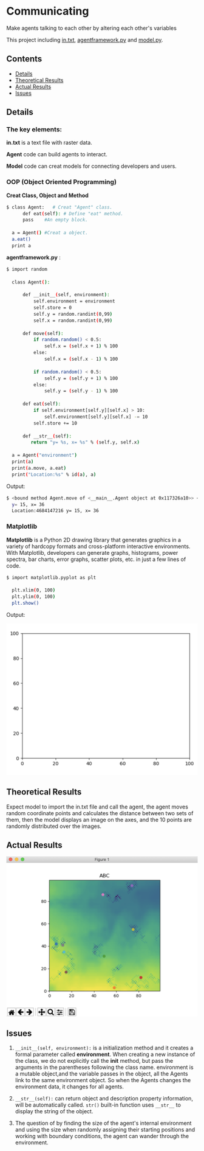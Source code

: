 # Communicating
Make agents talking to each other by altering each other's variables

This project including [in.txt](https://github.com/hahatori/Communicating/blob/master/in.txt), [agentframework.py](https://github.com/hahatori/Communicating/blob/master/agentframework.py) and [model.py](https://github.com/hahatori/Communicating/blob/master/model.py).

## Contents

- [Details](#details)
- [Theoretical Results](#theoretical-results)
- [Actual Results](#actual-results)
- [Issues](#issues)

## Details

### The key elements:

**in.txt** is a text file with raster data.

**Agent** code can build agents to interact.

**Model** code can creat models for connecting developers and users.

### OOP (Object Oriented Programming)

**Creat Class, Object and Method**

```sh
$ class Agent:   # Creat "Agent" class.    
      def eat(self): # Define "eat" method.
      pass    #An empty block.
      
  a = Agent() #Creat a object.
  a.eat()
  print a
```

**agentframework.py** :

```sh
$ import random 

  class Agent(): 

      def __init__(self, environment):  
          self.environment = environment 
          self.store = 0
          self.y = random.randint(0,99) 
          self.x = random.randint(0,99) 

      def move(self):
          if random.random() < 0.5:
              self.x = (self.x + 1) % 100
          else:
              self.x = (self.x - 1) % 100

          if random.random() < 0.5:
              self.y = (self.y + 1) % 100
          else:
              self.y = (self.y - 1) % 100

      def eat(self):
          if self.environment[self.y][self.x] > 10:
              self.environment[self.y][self.x] -= 10
          self.store += 10 

      def __str__(self):
         return "y= %s, x= %s" % (self.y, self.x)
          
  a = Agent("environment")
  print(a)
  print(a.move, a.eat)
  print("Location:%s" % id(a), a)
```

Output:

```sh
$ <bound method Agent.move of <__main__.Agent object at 0x117326a10>> <bound method Agent.eat of <__main__.Agent object at 0x117326a10>>
  y= 15, x= 36
  Location:4684147216 y= 15, x= 36
```

### Matplotlib

**Matplotlib** is a Python 2D drawing library that generates graphics in a variety of hardcopy formats and cross-platform interactive environments. With Matplotlib, developers can generate graphs, histograms, power spectra, bar charts, error graphs, scatter plots, etc. in just a few lines of code.

```sh
$ import matplotlib.pyplot as plt 

  plt.xlim(0, 100)          
  plt.ylim(0, 100) 
  plt.show()
```
Output:

![Matplotlib frame](https://github.com/hahatori/Python_Assignment1/blob/master/Matplotlib.png)

## Theoretical Results

Expect model to import the in.txt file and call the agent, the agent moves random coordinate points and calculates the distance between two sets of them, then the model displays an image on the axes, and the 10 points are randomly distributed over the images. 

## Actual Results

![Plot](https://github.com/hahatori/Python_Assignment1/blob/master/Communicating.png)

## Issues

1. ```__init__(self, environment):``` is a initialization method and it creates a formal parameter called **environment**. When creating a new instance of the class, we do not explicitly call the __init__ method, but pass the arguments in the parentheses following the class name. environment is a mutable object,and the variable passes in the object, all the Agents link to the same environment object. So when the Agents changes the environment data, it changes for all agents.

2. ```__str__(self):``` can return object and description property information, will be automatically called. ```str()``` built-in function uses ```__str__``` to display the string of the object.

3. The question of by finding the size of the agent's internal environment and using the size when randomly assigning their starting positions and working with boundary conditions, the agent can wander through the environment.
 
